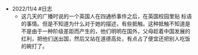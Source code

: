 - 2022/11/4 #日志
	- 这几天的广播时说的一个英国人在四通桥事件之后，在英国校园里贴 标语的事情。但是不知道为什么对于她的描述，有些抵触。这种抵触不知道是不是由于一种阶级差距而产生的，他们明明在国外，父母趁着中国发展的红利，把他们送出国，然后又站在道德高处，有点占了便宜还把别人吃饭的碗打了。